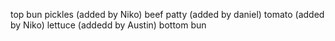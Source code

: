 top bun
pickles (added by Niko)
beef patty (added by daniel)
tomato (added by Niko)
lettuce (addedd by Austin)
bottom bun
